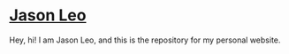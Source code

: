 # [Jason Leo](https://www.jasonleo.dev)

Hey, hi!
I am Jason Leo, and this is the repository for my personal website.
